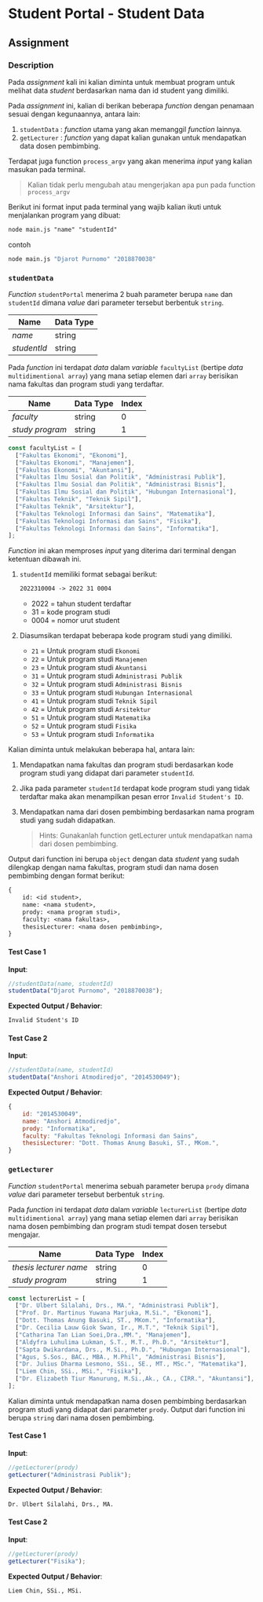 # Student Portal - Student Data

## Assignment

### Description

Pada _assignment_ kali ini kalian diminta untuk membuat program untuk melihat data _student_ berdasarkan nama dan id student yang dimiliki.

Pada _assignment_ ini, kalian di berikan beberapa _function_ dengan penamaan sesuai dengan kegunaannya, antara lain:

1. `studentData` : _function_ utama yang akan memanggil _function_ lainnya.
2. `getLecturer` : _function_ yang dapat kalian gunakan untuk mendapatkan data dosen pembimbing.

Terdapat juga function `process_argv` yang akan menerima _input_ yang kalian masukan pada terminal.

> Kalian tidak perlu mengubah atau mengerjakan apa pun pada function `process_argv`

Berikut ini format input pada terminal yang wajib kalian ikuti untuk menjalankan program yang dibuat:

```txt
node main.js "name" "studentId"
```

contoh

```bash
node main.js "Djarot Purnomo" "2018870038"
```

### `studentData`

_Function_ `studentPortal` menerima 2 buah parameter berupa `name` dan `studentId` dimana _value_ dari parameter tersebut berbentuk `string`.

| Name        | Data Type |
| ----------- | --------- |
| _name_      | string    |
| _studentId_ | string    |

Pada _function_ ini terdapat _data_ dalam _variable_ `facultyList` (bertipe _data_ `multidimentional array`) yang mana setiap elemen dari `array` berisikan nama fakultas dan program studi yang terdaftar.

| Name            | Data Type | Index |
| --------------- | --------- | ----- |
| _faculty_       | string    | 0     |
| _study program_ | string    | 1     |

```js
const facultyList = [
  ["Fakultas Ekonomi", "Ekonomi"],
  ["Fakultas Ekonomi", "Manajemen"],
  ["Fakultas Ekonomi", "Akuntansi"],
  ["Fakultas Ilmu Sosial dan Politik", "Administrasi Publik"],
  ["Fakultas Ilmu Sosial dan Politik", "Administrasi Bisnis"],
  ["Fakultas Ilmu Sosial dan Politik", "Hubungan Internasional"],
  ["Fakultas Teknik", "Teknik Sipil"],
  ["Fakultas Teknik", "Arsitektur"],
  ["Fakultas Teknologi Informasi dan Sains", "Matematika"],
  ["Fakultas Teknologi Informasi dan Sains", "Fisika"],
  ["Fakultas Teknologi Informasi dan Sains", "Informatika"],
];
```

_Function_ ini akan memproses _input_ yang diterima dari terminal dengan ketentuan dibawah ini.

1. `studentId` memiliki format sebagai berikut:

   ```txt
   2022310004 -> 2022 31 0004
   ```

   - 2022 = tahun student terdaftar
   - 31 = kode program studi
   - 0004 = nomor urut student

2. Diasumsikan terdapat beberapa kode program studi yang dimiliki.

   - `21` = Untuk program studi `Ekonomi`
   - `22` = Untuk program studi `Manajemen`
   - `23` = Untuk program studi `Akuntansi`
   - `31` = Untuk program studi `Administrasi Publik`
   - `32` = Untuk program studi `Administrasi Bisnis`
   - `33` = Untuk program studi `Hubungan Internasional`
   - `41` = Untuk program studi `Teknik Sipil`
   - `42` = Untuk program studi `Arsitektur`
   - `51` = Untuk program studi `Matematika`
   - `52` = Untuk program studi `Fisika`
   - `53` = Untuk program studi `Informatika`

Kalian diminta untuk melakukan beberapa hal, antara lain:

1. Mendapatkan nama fakultas dan program studi berdasarkan kode program studi yang didapat dari parameter `studentId`.

2. Jika pada parameter `studentId` terdapat kode program studi yang tidak terdaftar maka akan menampilkan pesan error `Invalid Student's ID`.

3. Mendapatkan nama dari dosen pembimbing berdasarkan nama program studi yang sudah didapatkan.

   > Hints: Gunakanlah function getLecturer untuk mendapatkan nama dari dosen pembimbing.

Output dari function ini berupa `object` dengan data _student_ yang sudah dilengkap dengan nama fakultas, program studi dan nama dosen pembimbing dengan format berikut:

```txt
{
    id: <id student>,
    name: <nama student>,
    prody: <nama program studi>,
    faculty: <nama fakultas>,
    thesisLecturer: <nama dosen pembimbing>,
}
```

#### Test Case 1

**Input**:

```js
//studentData(name, studentId)
studentData("Djarot Purnomo", "2018870038");
```

**Expected Output / Behavior**:

```txt
Invalid Student's ID
```

#### Test Case 2

**Input**:

```js
//studentData(name, studentId)
studentData("Anshori Atmodiredjo", "2014530049");
```

**Expected Output / Behavior**:

```js
{
    id: "2014530049",
    name: "Anshori Atmodiredjo",
    prody: "Informatika",
    faculty: "Fakultas Teknologi Informasi dan Sains",
    thesisLecturer: "Dott. Thomas Anung Basuki, ST., MKom.",
}
```

### `getLecturer`

_Function_ `studentPortal` menerima sebuah parameter berupa `prody` dimana _value_ dari parameter tersebut berbentuk `string`.

Pada _function_ ini terdapat _data_ dalam _variable_ `lecturerList` (bertipe _data_ `multidimentional array`) yang mana setiap elemen dari `array` berisikan nama dosen pembimbing dan program studi tempat dosen tersebut mengajar.

| Name                   | Data Type | Index |
| ---------------------- | --------- | ----- |
| _thesis lecturer name_ | string    | 0     |
| _study program_        | string    | 1     |

```js
const lecturerList = [
  ["Dr. Ulbert Silalahi, Drs., MA.", "Administrasi Publik"],
  ["Prof. Dr. Martinus Yuwana Marjuka, M.Si.", "Ekonomi"],
  ["Dott. Thomas Anung Basuki, ST., MKom.", "Informatika"],
  ["Dr. Cecilia Lauw Giok Swan, Ir., M.T.", "Teknik Sipil"],
  ["Catharina Tan Lian Soei,Dra.,MM.", "Manajemen"],
  ["Aldyfra Luhulima Lukman, S.T., M.T., Ph.D.", "Arsitektur"],
  ["Sapta Dwikardana, Drs., M.Si., Ph.D.", "Hubungan Internasional"],
  ["Agus, S.Sos., BAC., MBA., M.Phil", "Administrasi Bisnis"],
  ["Dr. Julius Dharma Lesmono, SSi., SE., MT., MSc.", "Matematika"],
  ["Liem Chin, SSi., MSi.", "Fisika"],
  ["Dr. Elizabeth Tiur Manurung, M.Si.,Ak., CA., CIRR.", "Akuntansi"],
];
```

Kalian diminta untuk mendapatkan nama dosen pembimbing berdasarkan program studi yang didapat dari parameter `prody`. Output dari function ini berupa `string` dari nama dosen pembimbing.

#### Test Case 1

**Input**:

```js
//getLecturer(prody)
getLecturer("Administrasi Publik");
```

**Expected Output / Behavior**:

```txt
Dr. Ulbert Silalahi, Drs., MA.
```

#### Test Case 2

**Input**:

```js
//getLecturer(prody)
getLecturer("Fisika");
```

**Expected Output / Behavior**:

```txt
Liem Chin, SSi., MSi.
```
